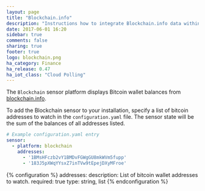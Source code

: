 ```yaml
---
layout: page
title: "Blockchain.info"
description: "Instructions how to integrate Blockchain.info data within Home Assistant."
date: 2017-06-01 16:20
sidebar: true
comments: false
sharing: true
footer: true
logo: blockchain.png
ha_category: Finance
ha_release: 0.47
ha_iot_class: "Cloud Polling"
---
```



The `Blockchain` sensor platform displays Bitcoin wallet balances from [blockchain.info](https://blockchain.info).

To add the Blockchain sensor to your installation, specify a list of bitcoin addresses to watch in the `configuration.yaml` file. The sensor state will be the sum of the balances of all addresses listed.

```yaml
# Example configuration.yaml entry
sensor:
  - platform: blockchain
    addresses:
      - '1BMsHFczb2vY1BMDvFGWgGU8mkWVm5fupp'
      - '183J5pXWqYYsxZ7inTVw9tEpejDXyMFroe'
```

{% configuration %}
addresses:
  description: List of bitcoin wallet addresses to watch.
  required: true
  type: string, list
{% endconfiguration %}

